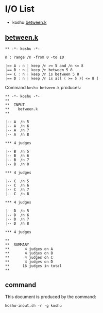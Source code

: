 # I/O List

- koshu [between.k](#betweenk)



## [between.k](between.k)

```
** -*- koshu -*-

n : range /n -from 0 -to 10

|== A : n | keep /n >= 5 and /n <= 8
|== B : n | keep /n between 5 8
|== C : n | keep /n is between 5 8
|== D : n | keep /n is all ( >= 5 )( <= 8 )
```

Command `koshu between.k` produces:

```
** -*- koshu -*-
**
**  INPUT
**    between.k
**

|-- A  /n 5
|-- A  /n 6
|-- A  /n 7
|-- A  /n 8

*** 4 judges

|-- B  /n 5
|-- B  /n 6
|-- B  /n 7
|-- B  /n 8

*** 4 judges

|-- C  /n 5
|-- C  /n 6
|-- C  /n 7
|-- C  /n 8

*** 4 judges

|-- D  /n 5
|-- D  /n 6
|-- D  /n 7
|-- D  /n 8

*** 4 judges

**
**  SUMMARY
**       4 judges on A
**       4 judges on B
**       4 judges on C
**       4 judges on D
**      16 judges in total
**
```



## command

This document is produced by the command:

```
koshu-inout.sh -r -g koshu
```
